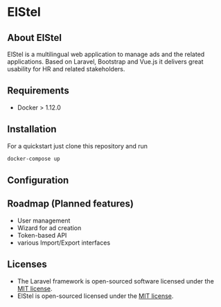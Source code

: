# ElStel

## About ElStel

ElStel is a multilingual web application to manage ads and the related applications. Based on Laravel, Bootstrap and Vue.js it delivers great usability for HR and related stakeholders.

## Requirements
- Docker > 1.12.0

## Installation
For a quickstart just clone this repository and run
```bash
docker-compose up
```

## Configuration

## Roadmap (Planned features)
- User management
- Wizard for ad creation
- Token-based API
- various Import/Export interfaces 

## Licenses
- The Laravel framework is open-sourced software licensed under the [MIT license](https://opensource.org/licenses/MIT).
- ElStel is open-sourced licensed under the [MIT license](https://opensource.org/licenses/MIT).
